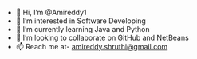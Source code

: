 - 👋 Hi, I’m @Amireddy1
- 👀 I’m interested in Software Developing
- 🌱 I’m currently learning Java and Python
- 💞️ I’m looking to collaborate on GitHub and NetBeans
- 📫 Reach me at- amireddy.shruthi@gmail.com

<!---
Amireddy1/Amireddy1 is a ✨ special ✨ repository because its `README.md` (this file) appears on your GitHub profile.
You can click the Preview link to take a look at your changes.
--->
